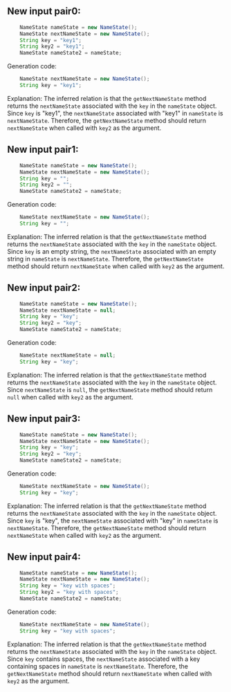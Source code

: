 ## New input pair0:
```java
    NameState nameState = new NameState();
    NameState nextNameState = new NameState();
    String key = "key1";
    String key2 = "key1";
    NameState nameState2 = nameState;
```
Generation code:
```java
    NameState nextNameState = new NameState();
    String key = "key1";
```
Explanation: The inferred relation is that the `getNextNameState` method returns the `nextNameState` associated with the `key` in the `nameState` object. Since `key` is "key1", the `nextNameState` associated with "key1" in `nameState` is `nextNameState`. Therefore, the `getNextNameState` method should return `nextNameState` when called with `key2` as the argument.

## New input pair1:
```java
    NameState nameState = new NameState();
    NameState nextNameState = new NameState();
    String key = "";
    String key2 = "";
    NameState nameState2 = nameState;
```
Generation code:
```java
    NameState nextNameState = new NameState();
    String key = "";
```
Explanation: The inferred relation is that the `getNextNameState` method returns the `nextNameState` associated with the `key` in the `nameState` object. Since `key` is an empty string, the `nextNameState` associated with an empty string in `nameState` is `nextNameState`. Therefore, the `getNextNameState` method should return `nextNameState` when called with `key2` as the argument.

## New input pair2:
```java
    NameState nameState = new NameState();
    NameState nextNameState = null;
    String key = "key";
    String key2 = "key";
    NameState nameState2 = nameState;
```
Generation code:
```java
    NameState nextNameState = null;
    String key = "key";
```
Explanation: The inferred relation is that the `getNextNameState` method returns the `nextNameState` associated with the `key` in the `nameState` object. Since `nextNameState` is `null`, the `getNextNameState` method should return `null` when called with `key2` as the argument.

## New input pair3:
```java
    NameState nameState = new NameState();
    NameState nextNameState = new NameState();
    String key = "key";
    String key2 = "key";
    NameState nameState2 = nameState;
```
Generation code:
```java
    NameState nextNameState = new NameState();
    String key = "key";
```
Explanation: The inferred relation is that the `getNextNameState` method returns the `nextNameState` associated with the `key` in the `nameState` object. Since `key` is "key", the `nextNameState` associated with "key" in `nameState` is `nextNameState`. Therefore, the `getNextNameState` method should return `nextNameState` when called with `key2` as the argument.

## New input pair4:
```java
    NameState nameState = new NameState();
    NameState nextNameState = new NameState();
    String key = "key with spaces";
    String key2 = "key with spaces";
    NameState nameState2 = nameState;
```
Generation code:
```java
    NameState nextNameState = new NameState();
    String key = "key with spaces";
```
Explanation: The inferred relation is that the `getNextNameState` method returns the `nextNameState` associated with the `key` in the `nameState` object. Since `key` contains spaces, the `nextNameState` associated with a key containing spaces in `nameState` is `nextNameState`. Therefore, the `getNextNameState` method should return `nextNameState` when called with `key2` as the argument.

